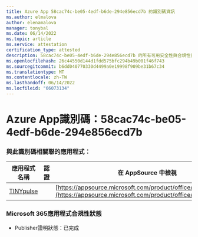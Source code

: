 ```yaml
---
title: Azure App 58cac74c-be05-4edf-b6de-294e856ecd7b 的識別碼資訊
ms.author: elmalova
author: elenamalova
manager: tonybal
ms.date: 06/14/2022
ms.topic: article
ms.service: attestation
certification_type: attested
description: 58cac74c-be05-4edf-b6de-294e856ecd7b 的所有可用安全性與合規性資訊。
ms.openlocfilehash: 26c44550d144d1fdd575bfc294b49b001f46f743
ms.sourcegitcommit: b6dd040770330d4499a0e19998f909be31b67c34
ms.translationtype: MT
ms.contentlocale: zh-TW
ms.lasthandoff: 06/14/2022
ms.locfileid: "66073134"
---
```

# <a name="azure-app-id-58cac74c-be05-4edf-b6de-294e856ecd7b"></a>Azure App識別碼：58cac74c-be05-4edf-b6de-294e856ecd7b


### <a name="apps-associated-with-this-id"></a>與此識別碼相關聯的應用程式：
| **應用程式名稱** | **認證** | **在 AppSource 中檢視** |
|--------------|---------------|-----------------------|
| [TINYpulse](../forward/WA104381729.md) |  | [https://appsource.microsoft.com/product/office/WA104381729](https://appsource.microsoft.com/product/office/WA104381729) |

### <a name="microsoft-365-app-compliance-status"></a>Microsoft 365應用程式合規性狀態
- Publisher證明狀態：已完成

